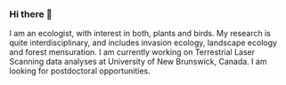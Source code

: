 ### Hi there 👋

I am an ecologist, with interest in both, plants and birds. My research is quite interdisciplinary, and includes invasion ecology, landscape ecology and forest mensuration. 
I am currently working on Terrestrial Laser Scanning data analyses at University of New Brunswick, Canada. 
I am looking for postdoctoral opportunities.

<!--
**jobinvarughese/jobinvarughese** is a ✨ _special_ ✨ repository because its `README.md` (this file) appears on your GitHub profile.

Here are some ideas to get you started:

- 🔭 I’m currently working on ...
- 🌱 I’m currently learning ...
- 👯 I’m looking to collaborate on ...
- 🤔 I’m looking for help with ...
- 💬 Ask me about ...
- 📫 How to reach me: ...
- 😄 Pronouns: ...
- ⚡ Fun fact: ...
-->
